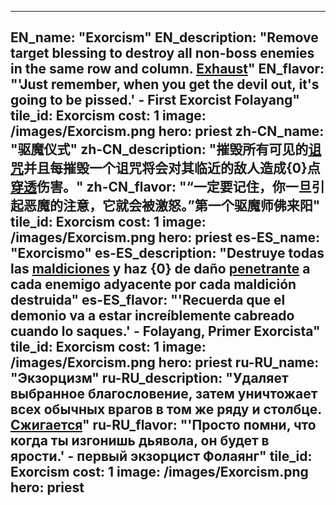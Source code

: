 ---

EN_name: "Exorcism"
EN_description: "Remove target blessing to destroy all non-boss enemies in the same row and column. <u>Exhaust</u>"
EN_flavor: "'Just remember, when you get the devil out, it's going to be pissed.' - First Exorcist Folayang"
tile_id: Exorcism
cost: 1
image: /images/Exorcism.png
hero: priest
zh-CN_name: "驱魔仪式"
zh-CN_description: "摧毁所有可见的<u>诅咒</u>并且每摧毁一个诅咒将会对其临近的敌人造成{0}点<u>穿透</u>伤害。"
zh-CN_flavor: "“一定要记住，你一旦引起恶魔的注意，它就会被激怒。”第一个驱魔师佛来阳"
tile_id: Exorcism
cost: 1
image: /images/Exorcism.png
hero: priest
es-ES_name: "Exorcismo"
es-ES_description: "Destruye todas las <u>maldiciones</u> y haz {0} de daño <u>penetrante</u> a cada enemigo adyacente por cada maldición destruida"
es-ES_flavor: "'Recuerda que el demonio va a estar increíblemente cabreado cuando lo saques.' - Folayang, Primer Exorcista"
tile_id: Exorcism
cost: 1
image: /images/Exorcism.png
hero: priest
ru-RU_name: "Экзорцизм"
ru-RU_description: "Удаляет выбранное благословение, затем уничтожает всех обычных врагов в том же ряду и столбце. <u>Сжигается</u>"
ru-RU_flavor: "'Просто помни, что когда ты изгонишь дьявола, он будет в ярости.' - первый экзорцист Фолаянг"
tile_id: Exorcism
cost: 1
image: /images/Exorcism.png
hero: priest
---